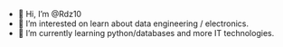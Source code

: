 - 👋 Hi, I’m @Rdz10
- 👀 I’m interested on learn about data engineering / electronics.
- 🌱 I’m currently learning python/databases and more IT technologies.

<!---
Rdz10/Rdz10 is a ✨ special ✨ repository because its `README.md` (this file) appears on your GitHub profile.
You can click the Preview link to take a look at your changes.
--->
